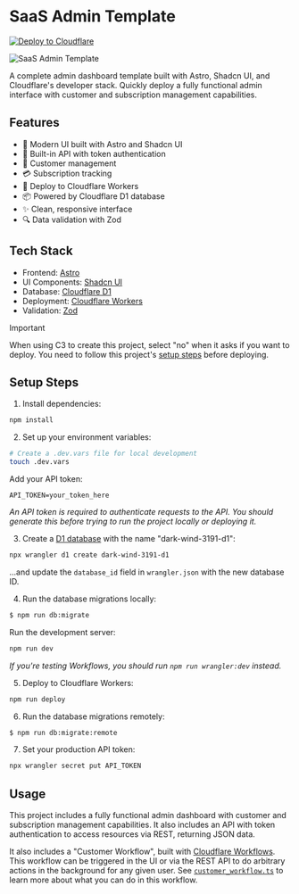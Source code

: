 # SaaS Admin Template

[![Deploy to Cloudflare](https://deploy.workers.cloudflare.com/button)](https://deploy.workers.cloudflare.com/?url=https://github.com/cloudflare/templates/tree/main/jolly-thunder-a754)

![SaaS Admin Template](https://imagedelivery.net/wSMYJvS3Xw-n339CbDyDIA/52b88668-0144-489c-dd02-fe620270ba00/public)

<!-- dash-content-start -->

A complete admin dashboard template built with Astro, Shadcn UI, and Cloudflare's developer stack. Quickly deploy a fully functional admin interface with customer and subscription management capabilities.

## Features

- 🎨 Modern UI built with Astro and Shadcn UI
- 🔐 Built-in API with token authentication
- 👥 Customer management
- 💳 Subscription tracking
- 🚀 Deploy to Cloudflare Workers
- 📦 Powered by Cloudflare D1 database
- ✨ Clean, responsive interface
- 🔍 Data validation with Zod

## Tech Stack

- Frontend: [Astro](https://astro.build)
- UI Components: [Shadcn UI](https://ui.shadcn.com)
- Database: [Cloudflare D1](https://developers.cloudflare.com/d1)
- Deployment: [Cloudflare Workers](https://workers.cloudflare.com)
- Validation: [Zod](https://github.com/colinhacks/zod)

> [!IMPORTANT]
> When using C3 to create this project, select "no" when it asks if you want to deploy. You need to follow this project's [setup steps](https://github.com/cloudflare/templates/tree/main/d1-template#setup-steps) before deploying.

<!-- dash-content-end -->

## Setup Steps

1. Install dependencies:

```bash
npm install
```

2. Set up your environment variables:

```bash
# Create a .dev.vars file for local development
touch .dev.vars
```

Add your API token:

```
API_TOKEN=your_token_here
```

_An API token is required to authenticate requests to the API. You should generate this before trying to run the project locally or deploying it._

3. Create a [D1 database](https://developers.cloudflare.com/d1/get-started/) with the name "dark-wind-3191-d1":

```bash
npx wrangler d1 create dark-wind-3191-d1
```

...and update the `database_id` field in `wrangler.json` with the new database ID.

4. Run the database migrations locally:

```bash
$ npm run db:migrate
```

Run the development server:

```bash
npm run dev
```

_If you're testing Workflows, you should run `npm run wrangler:dev` instead._

5. Deploy to Cloudflare Workers:

```bash
npm run deploy
```

6. Run the database migrations remotely:

```bash
$ npm run db:migrate:remote
```

7. Set your production API token:

```bash
npx wrangler secret put API_TOKEN
```

## Usage

This project includes a fully functional admin dashboard with customer and subscription management capabilities. It also includes an API with token authentication to access resources via REST, returning JSON data.

It also includes a "Customer Workflow", built with [Cloudflare Workflows](https://developers.cloudflare.com/workflows). This workflow can be triggered in the UI or via the REST API to do arbitrary actions in the background for any given user. See [`customer_workflow.ts`]() to learn more about what you can do in this workflow.
